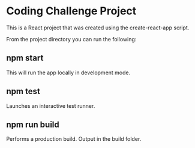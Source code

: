 
# Coding Challenge Project

This is a React project that was created using the create-react-app script.

From the project directory you can run the following:

## npm start

This will run the app locally in development mode.

## npm test

Launches an interactive test runner.

## npm run build

Performs a production build. Output in the build folder.
